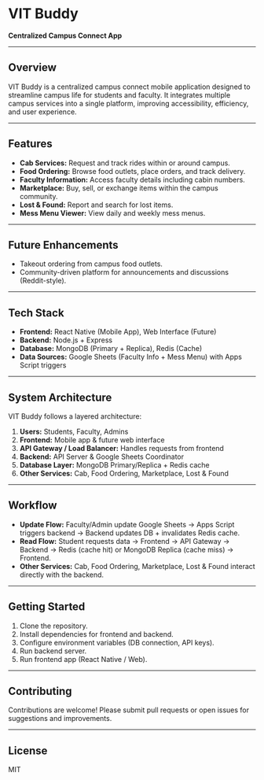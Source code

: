 # VIT Buddy

**Centralized Campus Connect App**

---

## Overview

VIT Buddy is a centralized campus connect mobile application designed to streamline campus life for students and faculty. It integrates multiple campus services into a single platform, improving accessibility, efficiency, and user experience.

---

## Features

* **Cab Services:** Request and track rides within or around campus.
* **Food Ordering:** Browse food outlets, place orders, and track delivery.
* **Faculty Information:** Access faculty details including cabin numbers.
* **Marketplace:** Buy, sell, or exchange items within the campus community.
* **Lost & Found:** Report and search for lost items.
* **Mess Menu Viewer:** View daily and weekly mess menus.

---

## Future Enhancements

* Takeout ordering from campus food outlets.
* Community-driven platform for announcements and discussions (Reddit-style).

---

## Tech Stack

* **Frontend:** React Native (Mobile App), Web Interface (Future)
* **Backend:** Node.js + Express
* **Database:** MongoDB (Primary + Replica), Redis (Cache)
* **Data Sources:** Google Sheets (Faculty Info + Mess Menu) with Apps Script triggers

---

## System Architecture

VIT Buddy follows a layered architecture:

1. **Users:** Students, Faculty, Admins
2. **Frontend:** Mobile app & future web interface
3. **API Gateway / Load Balancer:** Handles requests from frontend
4. **Backend:** API Server & Google Sheets Coordinator
5. **Database Layer:** MongoDB Primary/Replica + Redis cache
6. **Other Services:** Cab, Food Ordering, Marketplace, Lost & Found

---

## Workflow

* **Update Flow:** Faculty/Admin update Google Sheets → Apps Script triggers backend → Backend updates DB + invalidates Redis cache.
* **Read Flow:** Student requests data → Frontend → API Gateway → Backend → Redis (cache hit) or MongoDB Replica (cache miss) → Frontend.
* **Other Services:** Cab, Food Ordering, Marketplace, Lost & Found interact directly with the backend.

---

## Getting Started

1. Clone the repository.
2. Install dependencies for frontend and backend.
3. Configure environment variables (DB connection, API keys).
4. Run backend server.
5. Run frontend app (React Native / Web).

---

## Contributing

Contributions are welcome! Please submit pull requests or open issues for suggestions and improvements.

---

## License

MIT 

